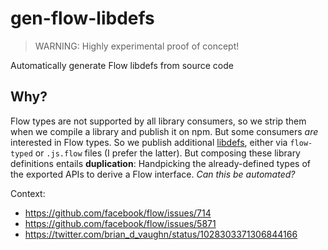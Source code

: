 # gen-flow-libdefs

> WARNING: Highly experimental proof of concept!

Automatically generate Flow libdefs from source code

## Why?

Flow types are not supported by all library consumers, so we strip them when we compile a library and publish it on npm. But some consumers _are_ interested in Flow types. So we publish additional [libdefs](https://flow.org/en/docs/libdefs/), either via `flow-typed` or `.js.flow` files (I prefer the latter). But composing these library definitions entails **duplication**: Handpicking the already-defined types of the exported APIs to derive a Flow interface. _Can this be automated?_

Context:

- https://github.com/facebook/flow/issues/714
- https://github.com/facebook/flow/issues/5871
- https://twitter.com/brian_d_vaughn/status/1028303371306844166
